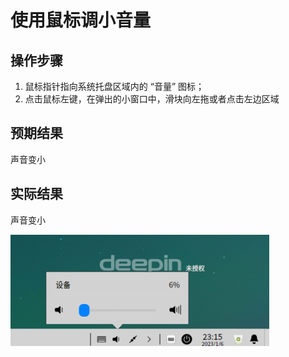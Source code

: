 # 使用鼠标调小音量

## 操作步骤

1. 鼠标指针指向系统托盘区域内的 “音量” 图标；
2. 点击鼠标左键，在弹出的小窗口中，滑块向左拖或者点击左边区域

## 预期结果

声音变小

## 实际结果

声音变小

![使用鼠标调小音量.png](../img/使用鼠标调小音量.png)
